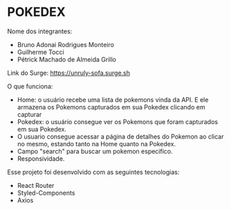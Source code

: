 # POKEDEX

Nome dos integrantes: 
- Bruno Adonai Rodrigues Monteiro
- Guilherme Tocci
- Pétrick Machado de Almeida Grillo

Link do Surge: https://unruly-sofa.surge.sh

O que funciona:
- Home: o usuário recebe uma lista de pokemons vinda da API. E ele armazena os Pokemons capturados em sua Pokedex clicando em capturar
- Pokedex: o usuário consegue ver os Pokemons que foram capturados em sua Pokedex.
- O usuario consegue acessar a página de detalhes do Pokemon ao clicar no mesmo, estando tanto na Home quanto na Pokedex.
- Campo "search" para buscar um pokemon especifico.
- Responsividade.


Esse projeto foi desenvolvido com as seguintes tecnologias:
- React Router
- Styled-Components
- Axios

